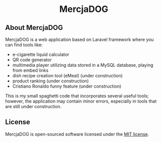 <h1 align="center">
MercjaDOG
</h1>

## About MercjaDOG

MercjaDOG is a web application based on Laravel framework where you can find tools like:

- e-cigarette liquid calculator
- QR code generator
- multimedia player utilizing data stored in a MySQL database, playing from embed links
- dish recipe creation tool (eMeal) (under construction)
- product ranking (under construction)
- Cristiano Ronaldo funny feature (under construction)

This is my small spaghetti code that incorporates several useful tools; however, the application may contain minor errors, especially in tools that are still under construction.

## License

MercjaDOG is open-sourced software licensed under the [MIT license](https://opensource.org/licenses/MIT).
